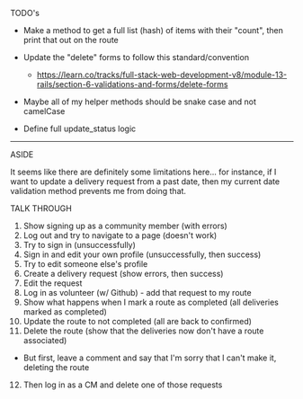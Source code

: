 TODO's

* Make a method to get a full list (hash) of items with their "count", then print that out on the route

* Update the "delete" forms to follow this standard/convention
  - https://learn.co/tracks/full-stack-web-development-v8/module-13-rails/section-6-validations-and-forms/delete-forms

* Maybe all of my helper methods should be snake case and not camelCase

* Define full update_status logic

-----------------
ASIDE

  It seems like there are definitely some limitations here... for instance, if I want to update a delivery request from a past date, then my current date validation method prevents me from doing that.



TALK THROUGH
1) Show signing up as a community member (with errors)
2) Log out and try to navigate to a page (doesn't work)
3) Try to sign in (unsuccessfully)
4) Sign in and edit your own profile (unsuccessfully, then success)
5) Try to edit someone else's profile
6) Create a delivery request (show errors, then success)
7) Edit the request
8) Log in as volunteer (w/ Github) - add that request to my route
9) Show what happens when I mark a route as completed (all deliveries marked as completed)
10) Update the route to not completed (all are back to confirmed)
11) Delete the route (show that the deliveries now don't have a route associated)
  - But first, leave a comment and say that I'm sorry that I can't make it, deleting the route
12) Then log in as a CM and delete one of those requests
